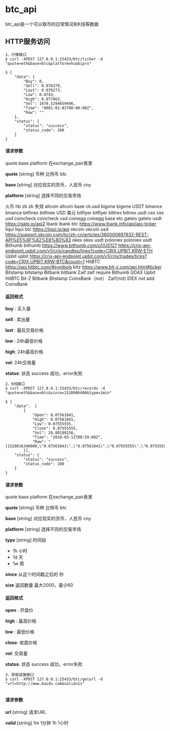 btc_api
===

 btc_api是一个可以取币的日常情况和K线等数据



HTTP服务访问
---

```shell
1、行情接口
$ curl -XPOST 127.0.0.1:25433/btc/ticker -d "quote=eth&base=btc&platform=huobipro"

$ {
    "data": {
        "Buy": 0,
        "Sell": 0.076379,
        "Last": 0.076273,
        "Low": 0.0743,
        "High": 0.077463,
        "Vol": 1478.5294659496,
        "Time": "0001-01-01T00:00:00Z",
        "Raw": ""
    },
    "status": {
        "status": "success",
        "status_code": 200
    }
}
```

#### 请求参数
quote base platform 在exchange_pair表里

**quote** [string] 币种 比特币 btc

**base** [string] 对应现实的货币，人民币 cny

**platform** [string] 选择不同的交易市场


火币  hb
zb  zb  失效
allcoin  allcoin   base  ck.usd
bigone   bigone   USDT
binance  binance
bitfinex bitfinex  USD 美元
bitflyer  bitflyer
bittrex   bittrex  usdt
cex     cex  usd
coincheck  coincheck  usd
coinegg  coinegg   base etc
gateio   gateio  usdt  https://gate.io/api2
lbank    lbank  btc  https://www.lbank.info/api/api-ticker
liqui    liqui  btc https://liqui.io/api
okcoin   okcoin  usd  https://support.okcoin.com/hc/zh-cn/articles/360000697832-REST-API%E5%8F%82%E8%80%83
okex     okex  usdt
poloniex  poloniex  usdt
Bithumb   bithumb  https://www.bithumb.com/u1/US127    https://crix-api-endpoint.upbit.com/v1/crix/candles/lines?code=CRIX.UPBIT.KRW-ETH
Upbit   upbit  https://crix-api-endpoint.upbit.com/v1/crix/trades/ticks?code=CRIX.UPBIT.KRW-BTC&count=1
HitBTC https://api.hitbtc.com/#symbols
bitz https://www.bit-z.com/api.html#ticker
Bitstamp  bitstamp
Bitbank   bitbank
Zaif      zaif
require 	Bithumb  	GDAX  	Upbit  	HitBTC  Bit-Z  	Bitbank  Bitstamp  CoinsBank（not）  	Zaif(not)   IDEX
not add CoinsBank

#### 返回格式

**buy** : 买入量

**sell** : 卖出量

**last** : 最后交易价格

**low** : 24h最低价格

**high**: 24h最高价格

**vol**: 24h交易量

**status**: 状态 success 成功，error失败



```shell
2、K线接口
$ curl -XPOST 127.0.0.1:25433/btc/records -d "quote=eth&base=btc&since=1520906400&type=1min"

$ {
    "data":  [
        {
            "Open": 0.07561841,
            "High": 0.07561841,
            "Low": 0.07555555,
            "Close": 0.07555555,
            "Vol": 29.80180156,
            "Time": "2018-03-12T00:59:00Z",
            "Raw": "[1520816340000,\"0.07561841\",\"0.07561841\",\"0.07555555\",\"0.07555555\",\"29.80180156\"]"
        }],
    "status": {
        "status": "success",
        "status_code": 200
    }
}
```

#### 请求参数
quote base platform 在exchange_pair表里

**quote** [string] 币种 比特币 btc

**base** [string] 对应现实的货币，人民币 cny

**platform** [string] 选择不同的交易市场

**type** [string] 时间段
  - 1h 小时
  - 1d 天
  - 1w 周
  
**since** 从这个时间戳之后的  秒

**size** 返回数量 最大2000，最少60

#### 返回格式

**open** : 开盘价

**high** : 最高价格

**low** : 最低价格

**close**: 收盘价格

**vol**: 交易量

**status**: 状态 success 成功，error失败

```shell
3、获取连接接口
$ curl -XPOST 127.0.0.1:25433/btc/geturl -d "url=http://www.baidu.com&valid=1s"


```

#### 请求参数

**url** [string] 请求URL

**valid** [string] 1m 1分钟 1h 1小时






